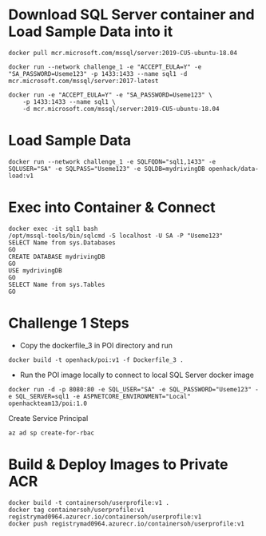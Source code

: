 # Download SQL Server container and Load Sample Data into it


```
docker pull mcr.microsoft.com/mssql/server:2019-CU5-ubuntu-18.04

docker run --network challenge_1 -e "ACCEPT_EULA=Y" -e "SA_PASSWORD=Useme123" -p 1433:1433 --name sql1 -d mcr.microsoft.com/mssql/server:2017-latest

docker run -e "ACCEPT_EULA=Y" -e "SA_PASSWORD=Useme123" \
    -p 1433:1433 --name sql1 \
    -d mcr.microsoft.com/mssql/server:2019-CU5-ubuntu-18.04
```

# Load Sample Data
	
```
docker run --network challenge_1 -e SQLFQDN="sql1,1433" -e SQLUSER="SA" -e SQLPASS="Useme123" -e SQLDB=mydrivingDB openhack/data-load:v1
```	
	
# Exec into Container & Connect
	
```
docker exec -it sql1 bash
/opt/mssql-tools/bin/sqlcmd -S localhost -U SA -P "Useme123"
SELECT Name from sys.Databases
GO
CREATE DATABASE mydrivingDB
GO
USE mydrivingDB
GO
SELECT Name from sys.Tables
GO
```

# Challenge 1 Steps

- Copy the dockerfile_3 in POI directory and run

```
docker build -t openhack/poi:v1 -f Dockerfile_3 .
```

- Run the POI image locally to connect to local SQL Server docker image 

```
docker run -d -p 8080:80 -e SQL_USER="SA" -e SQL_PASSWORD="Useme123" -e SQL_SERVER=sql1 -e ASPNETCORE_ENVIRONMENT="Local" openhackteam13/poi:1.0
```
	
Create Service Principal

```az ad sp create-for-rbac```

# Build & Deploy Images to Private ACR

```
docker build -t containersoh/userprofile:v1 .
docker tag containersoh/userprofile:v1 registrymad0964.azurecr.io/containersoh/userprofile:v1
docker push registrymad0964.azurecr.io/containersoh/userprofile:v1
```


